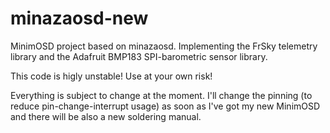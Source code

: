# minazaosd-new

MinimOSD project based on minazaosd.
Implementing the FrSky telemetry library and the Adafruit BMP183 SPI-barometric sensor library.


This code is higly unstable! Use at your own risk!

Everything is subject to change at the moment. I'll change the pinning (to reduce pin-change-interrupt usage) as soon as I've got my new MinimOSD and there will be also a new soldering manual. 
